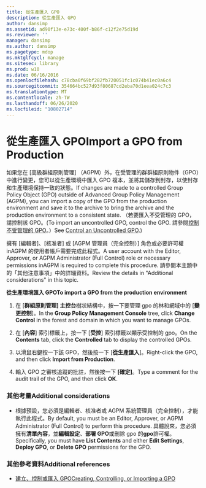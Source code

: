```yaml
---
title: 從生產匯入 GPO
description: 從生產匯入 GPO
author: dansimp
ms.assetid: ad90f13e-e73c-400f-b86f-c12f2e75d19d
ms.reviewer: ''
manager: dansimp
ms.author: dansimp
ms.pagetype: mdop
ms.mktglfcycl: manage
ms.sitesec: library
ms.prod: w10
ms.date: 06/16/2016
ms.openlocfilehash: c78cba0f69bf282fb720051fc1c074b41ec0a6c4
ms.sourcegitcommit: 354664bc527d93f80687cd2eba70d1eea024c7c3
ms.translationtype: MT
ms.contentlocale: zh-TW
ms.lasthandoff: 06/26/2020
ms.locfileid: "10802714"
---
```

# <span data-ttu-id="0a92c-103">從生產匯入 GPO</span><span class="sxs-lookup"><span data-stu-id="0a92c-103">Import a GPO from Production</span></span>


<span data-ttu-id="0a92c-104">如果您在 [高級群組原則管理] （AGPM）外，在受管理的群群組原則物件（GPO）中進行變更，您可以從生產環境中匯入 GPO 複本，並將其儲存到封存，以使封存和生產環境保持一致的狀態。</span><span class="sxs-lookup"><span data-stu-id="0a92c-104">If changes are made to a controlled Group Policy Object (GPO) outside of Advanced Group Policy Management (AGPM), you can import a copy of the GPO from the production environment and save it to the archive to bring the archive and the production environment to a consistent state.</span></span> <span data-ttu-id="0a92c-105">（若要匯入不受管理的 GPO，請控制該 GPO。</span><span class="sxs-lookup"><span data-stu-id="0a92c-105">(To import an uncontrolled GPO, control the GPO.</span></span> <span data-ttu-id="0a92c-106">請參閱[控制不受管理的 GPO](control-an-uncontrolled-gpo-agpm30ops.md)。）</span><span class="sxs-lookup"><span data-stu-id="0a92c-106">See [Control an Uncontrolled GPO](control-an-uncontrolled-gpo-agpm30ops.md).)</span></span>

<span data-ttu-id="0a92c-107">擁有 [編輯者]、[核准者] 或 [AGPM 管理員（完全控制）] 角色或必要許可權 inAGPM 的使用者帳戶需要完成此程式。</span><span class="sxs-lookup"><span data-stu-id="0a92c-107">A user account with the Editor, Approver, or AGPM Administrator (Full Control) role or necessary permissions inAGPM is required to complete this procedure.</span></span> <span data-ttu-id="0a92c-108">請參閱本主題中的「其他注意事項」中的詳細資料。</span><span class="sxs-lookup"><span data-stu-id="0a92c-108">Review the details in "Additional considerations" in this topic.</span></span>

**<span data-ttu-id="0a92c-109">從生產環境匯入 GPO</span><span class="sxs-lookup"><span data-stu-id="0a92c-109">To import a GPO from the production environment</span></span>**

1.  <span data-ttu-id="0a92c-110">在 [**群組原則管理] 主控台**樹狀結構中，按一下要管理 gpo 的林和網域中的 [**變更控制**]。</span><span class="sxs-lookup"><span data-stu-id="0a92c-110">In the **Group Policy Management Console** tree, click **Change Control** in the forest and domain in which you want to manage GPOs.</span></span>

2.  <span data-ttu-id="0a92c-111">在 [**內容**] 索引標籤上，按一下 [**受控**] 索引標籤以顯示受控制的 gpo。</span><span class="sxs-lookup"><span data-stu-id="0a92c-111">On the **Contents** tab, click the **Controlled** tab to display the controlled GPOs.</span></span>

3.  <span data-ttu-id="0a92c-112">以滑鼠右鍵按一下該 GPO，然後按一下 [**從生產匯入**]。</span><span class="sxs-lookup"><span data-stu-id="0a92c-112">Right-click the GPO, and then click **Import from Production**.</span></span>

4.  <span data-ttu-id="0a92c-113">輸入 GPO 之審核追蹤的批註，然後按一下 **[確定]**。</span><span class="sxs-lookup"><span data-stu-id="0a92c-113">Type a comment for the audit trail of the GPO, and then click **OK**.</span></span>

### <span data-ttu-id="0a92c-114">其他考量</span><span class="sxs-lookup"><span data-stu-id="0a92c-114">Additional considerations</span></span>

-   <span data-ttu-id="0a92c-115">根據預設，您必須是編輯者、核准者或 AGPM 系統管理員（完全控制），才能執行此程式。</span><span class="sxs-lookup"><span data-stu-id="0a92c-115">By default, you must be an Editor, Approver, or AGPM Administrator (Full Control) to perform this procedure.</span></span> <span data-ttu-id="0a92c-116">具體說來，您必須擁有**清單內容**，並**編輯設定**、**部署 GPO**或刪除 gpo 的**gpo**許可權。</span><span class="sxs-lookup"><span data-stu-id="0a92c-116">Specifically, you must have **List Contents** and either **Edit Settings**, **Deploy GPO**, or **Delete GPO** permissions for the GPO.</span></span>

### <span data-ttu-id="0a92c-117">其他參考資料</span><span class="sxs-lookup"><span data-stu-id="0a92c-117">Additional references</span></span>

-   [<span data-ttu-id="0a92c-118">建立、控制或匯入 GPO</span><span class="sxs-lookup"><span data-stu-id="0a92c-118">Creating, Controlling, or Importing a GPO</span></span>](creating-controlling-or-importing-a-gpo-editor-agpm30ops.md)

 

 





